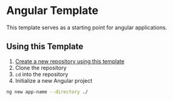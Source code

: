# Angular Template

This template serves as a starting point for angular applications.

## Using this Template

1. [Create a new repository using this template](https://docs.github.com/en/repositories/creating-and-managing-repositories/creating-a-repository-from-a-template)
2. Clone the repository
3. `cd` into the repository
4. Initialize a new Angular project

```bash
ng new app-name --directory ./
```

